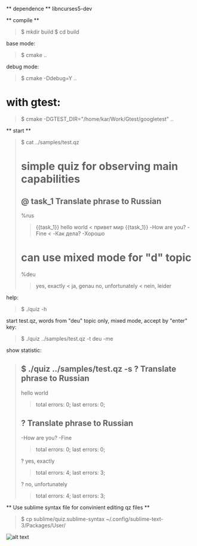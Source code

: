 ** dependence **
libncurses5-dev

** compile **
> $ mkdir build
> $ cd build

base mode:
> $ cmake ..

debug mode:
> $ cmake -Ddebug=Y ..

# with gtest:
> $ cmake -DGTEST_DIR="/home/kar/Work/Gtest/googletest" ..

** start **
> $ cat ../samples/test.qz
> # simple quiz for observing main capabilities
>
> @ task_1
> Translate phrase to Russian
> -
> %rus
> > {{task_1}}
>   hello world
> < привет мир
> > {{task_1}}
>   -How are you?
>   -Fine
> < -Как дела?
>   -Хорошо
>
> # can use mixed mode for "d" topic
> %deu
> > yes, exactly
> < ja, genau
> > no, unfortunately
> < nein, leider

help:
> $ ./quiz -h

start test.qz, words from "deu" topic only, mixed mode, accept by "enter" key:
> $ ./quiz ../samples/test.qz -t deu -me

show statistic:
> $ ./quiz ../samples/test.qz -s
> ? Translate phrase to Russian
> -
> hello world
> > total errors: 0; last errors: 0;
>
> ? Translate phrase to Russian
> -
> -How are you?
> -Fine
> > total errors: 0; last errors: 0;
>
> ? yes, exactly
> > total errors: 4; last errors: 3;
>
> ? no, unfortunately
> > total errors: 4; last errors: 3;
>


** Use sublime syntax file for convinient editing qz files **

> $ cp sublime/quiz.sublime-syntax ~/.config/sublime-text-3/Packages/User/

![alt text](https://github.com/karruzz/quiz/sublime/qz_edit.png)